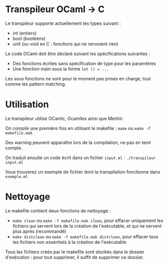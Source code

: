 # Transpileur OCaml -> C

Le transpileur supporte actuellement les types suivant :
- int (entiers) 
- bool (booléens) 
- unit (ou void en C : fonctions qui ne renvoient rien)

Le code OCaml doit être déclaré suivant les spécifications suivantes : 

- Des fonctions écrites sans spécification de type pour les paramètres
- Une fonction main sous la forme ```let () = ...```

Les sous fonctions ne sont pour le moment pas prises en charge, tout comme les pattern matching.

# Utilisation

Le transpileur utilise OCamlc, Ocamllex ainsi que Menhir.

On compile une première fois en utilisant le makefile : ```make``` ou ```make -f makefile.mak```

Des warning peuvent apparaître lors de la compilation, ne pas en tenir compte.

On traduit ensuite un code écrit dans un fichier ```input.ml``` : ```./transpileur input.ml ```

Vous trouverez un exemple de fichier dont la transpilation fonctionne dans ```exemple.ml```

# Nettoyage 

Le makefile contient deux fonctions de nettoyage :
- ```make clean``` ou ```make -f makefile.mak clean```, pour effacer uniquement les fichiers qui servent lors de la création de l'exécutable, et qui ne servent plus après (recommandé)
- ```make distclean``` ou ```make -f makefile.mak distclean```, pour effacer tous les fichiers non essentiels à la création de l'exécutable

Tous les fichiers créés par le makefile sont stockés dans le dossier d'exécution : pour tout supprimer, il suffit de supprimer ce dossier.
